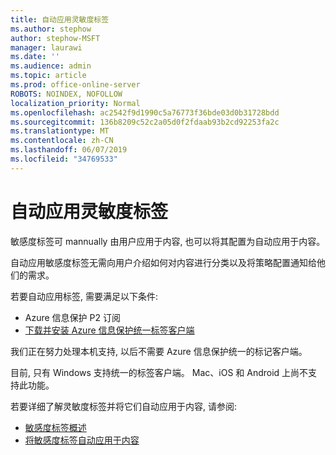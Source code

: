 ```yaml
---
title: 自动应用灵敏度标签
ms.author: stephow
author: stephow-MSFT
manager: laurawi
ms.date: ''
ms.audience: admin
ms.topic: article
ms.prod: office-online-server
ROBOTS: NOINDEX, NOFOLLOW
localization_priority: Normal
ms.openlocfilehash: ac2542f9d1990c5a76773f36bde03d0b31728bdd
ms.sourcegitcommit: 136b8209c52c2a05d0f2fdaab93b2cd92253fa2c
ms.translationtype: MT
ms.contentlocale: zh-CN
ms.lasthandoff: 06/07/2019
ms.locfileid: "34769533"
---
```

# <a name="auto-apply-sensitivity-labels"></a>自动应用灵敏度标签

敏感度标签可 mannually 由用户应用于内容, 也可以将其配置为自动应用于内容。

自动应用敏感度标签无需向用户介绍如何对内容进行分类以及将策略配置通知给他们的需求。

若要自动应用标签, 需要满足以下条件:

- Azure 信息保护 P2 订阅
- [下载并安装 Azure 信息保护统一标签客户端](https://docs.microsoft.com/azure/information-protection/rms-client/install-unifiedlabelingclient-app)

我们正在努力处理本机支持, 以后不需要 Azure 信息保护统一的标记客户端。

目前, 只有 Windows 支持统一的标签客户端。  Mac、iOS 和 Android 上尚不支持此功能。

若要详细了解灵敏度标签并将它们自动应用于内容, 请参阅:

- [敏感度标签概述](https://docs.microsoft.com/office365/securitycompliance/sensitivity-labels)
- [将敏感度标签自动应用于内容](https://docs.microsoft.com/office365/securitycompliance/apply_sensitivity_label_automatically)